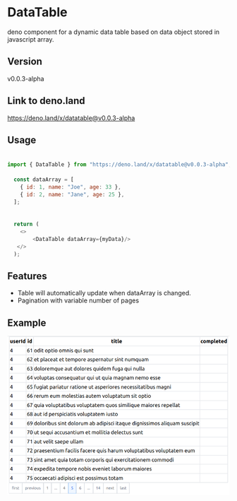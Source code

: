 # DataTable
deno component for a dynamic data table based on data object stored in javascript array.

## Version
v0.0.3-alpha

## Link to deno.land
https://deno.land/x/datatable@v0.0.3-alpha

## Usage
~~~js

import { DataTable } from "https://deno.land/x/datatable@v0.0.3-alpha";

  const dataArray = [
    { id: 1, name: "Joe", age: 33 },
    { id: 2, name: "Jane", age: 25 },
  ];


  return (
    <>
        <DataTable dataArray={myData}/>
   </>
  );

~~~
## Features
* Table will automatically update when dataArray is changed.
* Pagination with variable number of pages

## Example
![datatable example](images/datatable01.png)
